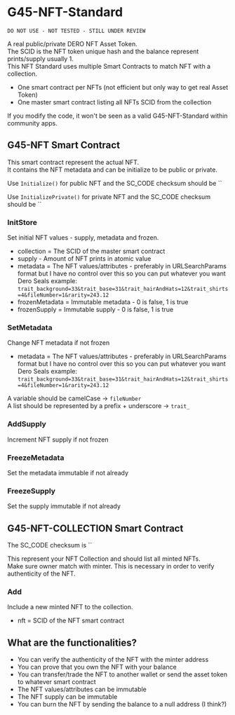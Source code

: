 # G45-NFT-Standard

`DO NOT USE - NOT TESTED - STILL UNDER REVIEW`

A real public/private DERO NFT Asset Token.  
The SCID is the NFT token unique hash and the balance represent prints/supply usually 1.  
This NFT Standard uses multiple Smart Contracts to match NFT with a collection.  

- One smart contract per NFTs (not efficient but only way to get real Asset Token)
- One master smart contract listing all NFTs SCID from the collection

If you modify the code, it won't be seen as a valid G45-NFT-Standard within community apps.  

## G45-NFT Smart Contract

This smart contract represent the actual NFT.  
It contains the NFT metadata and can be initialize to be public or private.  

Use `Initialize()` for public NFT and the SC_CODE checksum should be
``

Use `InitializePrivate()` for private NFT and the SC_CODE checksum should be
``

### InitStore

Set initial NFT values - supply, metadata and frozen.

- collection = The SCID of the master smart contract
- supply - Amount of NFT prints in atomic value
- metadata = The NFT values/attributes - preferably in URLSearchParams format but I have no control over this so you can put whatever you want
Dero Seals example: `trait_background=33&trait_base=31&trait_hairAndHats=12&trait_shirts=4&fileNumber=1&rarity=243.12`
- frozenMetadata = Immutable metadata - 0 is false, 1 is true
- frozenSupply = Immutable supply - 0 is false, 1 is true

### SetMetadata

Change NFT metadata if not frozen

- metadata = The NFT values/attributes - preferably in URLSearchParams format but I have no control over this so you can put whatever you want
Dero Seals example: `trait_background=33&trait_base=31&trait_hairAndHats=12&trait_shirts=4&fileNumber=1&rarity=243.12`

A variable should be camelCase -> `fileNumber`  
A list should be represented by a prefix + underscore -> `trait_`  

### AddSupply

Increment NFT supply if not frozen

### FreezeMetadata

Set the metadata immutable if not already

### FreezeSupply

Set the supply immutable if not already

## G45-NFT-COLLECTION Smart Contract

The SC_CODE checksum is ``

This represent your NFT Collection and should list all minted NFTs.  
Make sure owner match with minter.
This is necessary in order to verify authenticity of the NFT.  

### Add

Include a new minted NFT to the collection.

- nft = SCID of the NFT smart contract

## What are the functionalities?

- You can verify the authenticity of the NFT with the minter address
- You can prove that you own the NFT with your balance
- You can transfer/trade the NFT to another wallet or send the asset token to whatever smart contract
- The NFT values/attributes can be immutable
- The NFT supply can be immutable
- You can burn the NFT by sending the balance to a null address (I think?)
